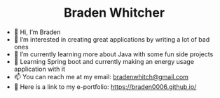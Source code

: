 # <center>Braden Whitcher</center>
- 👋 Hi, I’m Braden
- 👀 I’m interested in creating great applications by writing a lot of bad ones
- 🌱 I’m currently learning more about Java with some fun side projects
- 🥾 Learning Spring boot and currently making an energy usage application with it
- 📫 You can reach me at my email: bradenwhitch@gmail.com
- 💼 Here is a link to my e-portfolio: https://braden0006.github.io/

<!---
Braden0006/Braden0006 is a ✨ special ✨ repository because its `README.md` (this file) appears on your GitHub profile.
You can click the Preview link to take a look at your changes.
--->
